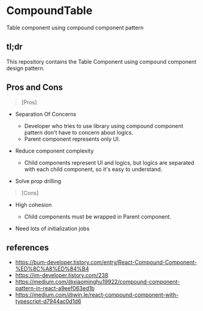 # CompoundTable
Table component using compound component pattern

## tl;dr

This repository contains the Table Component using compound component design pattern.

## Pros and Cons

> [Pros]

* Separation Of Concerns
  * Developer who tries to use library using compound component pattern don't have to concern about logics.
  * Parent component represents only UI.

* Reduce component complexity
  * Child components represent UI and logics, but logics are separated with each child component, so it's easy to understand.
 
* Solve prop drilling

> [Cons]

* High cohesion
  * Child components must be wrapped in Parent component.

* Need lots of initialization jobs

## references

* https://bum-developer.tistory.com/entry/React-Compound-Component-%ED%8C%A8%ED%84%B4
* https://im-developer.tistory.com/238
* https://medium.com/@xiaominghu19922/compound-component-pattern-in-react-a9eef063ed1b
* https://medium.com/@win.le/react-compound-component-with-typescript-d7944ac0d1d6
